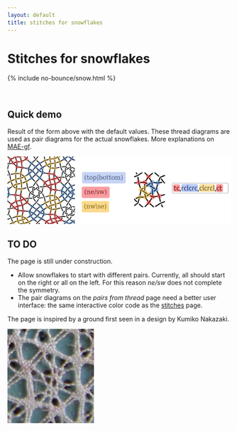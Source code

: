 ```yaml
---
layout: default
title: stitches for snowflakes
---
```


Stitches for snowflakes
=======================

<script>{% include no-bounce/snow.js %}</script>
{% include no-bounce/snow.html %}

&nbsp;

Quick demo
----------

Result of the form above with the default values.
These thread diagrams are used as pair diagrams for the actual snowflakes.
More explanations on [MAE-gf](/MAE-gf/docs/snow-stitches/).

![ring-snowflakes.png](ring-snowflakes.png)



TO DO
-----

The page is still under construction.

* Allow snowflakes to start with different pairs. Currently, all should start on the right or all on the left. For this reason _ne/sw_ does not complete the symmetry.
* The pair diagrams on the _pairs from thread_ page need a better user interface: the same interactive color code as the [stitches](../stitches) page.

The page is inspired by a ground first seen in a design by Kumiko Nakazaki.

![sample](sample.png)
